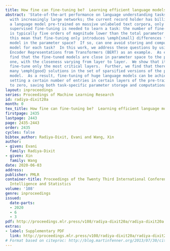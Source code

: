 ```yaml
---
title: How fine can fine-tuning be?  Learning efficient language models
abstract: 'State-of-the-art performance on language understanding tasks is now achieved
  with increasingly large networks; the current record holder has billions of parameters.  Given
  a language model pre-trained on massive unlabeled text corpora, only very light
  supervised fine-tuning is needed to learn a task: the number of fine-tuning steps
  is typically five orders of magnitude lower than the total parameter count.  Does
  this mean that fine-tuning only introduces \emph{small} differences from the pre-trained
  model in the parameter space?  If so, can one avoid storing and computing an entire
  model for each task?  In this work, we address these questions by using Bidirectional
  Encoder Representations from Transformers (BERT) as an example.  As expected, we
  find that the fine-tuned models are close in parameter space to the pre-trained
  one, with the closeness varying from layer to layer.  We show that it suffices to
  fine-tune only the most critical layers.  Further, we find that there are surprisingly
  many \emph{good} solutions in the set of sparsified versions of the pre-trained
  model.  As a result, fine-tuning of huge language models can be achieved by simply
  setting a certain number of entries in certain layers of the pre-trained parameters
  to zero, saving both task-specific parameter storage and computational cost. '
layout: inproceedings
series: Proceedings of Machine Learning Research
id: radiya-dixit20a
month: 0
tex_title: How fine can fine-tuning be?  Learning efficient language models
firstpage: 2435
lastpage: 2443
page: 2435-2443
order: 2435
cycles: false
bibtex_author: Radiya-Dixit, Evani and Wang, Xin
author:
- given: Evani
  family: Radiya-Dixit
- given: Xin
  family: Wang
date: 2020-06-03
address: 
publisher: PMLR
container-title: Proceedings of the Twenty Third International Conference on Artificial
  Intelligence and Statistics
volume: '108'
genre: inproceedings
issued:
  date-parts:
  - 2020
  - 6
  - 3
pdf: http://proceedings.mlr.press/v108/radiya-dixit20a/radiya-dixit20a.pdf
extras:
- label: Supplementary PDF
  link: http://proceedings.mlr.press/v108/radiya-dixit20a/radiya-dixit20a-supp.pdf
# Format based on citeproc: http://blog.martinfenner.org/2013/07/30/citeproc-yaml-for-bibliographies/
---
```

